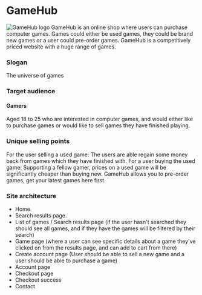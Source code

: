 # GameHub
![GameHub logo](https://raw.githubusercontent.com/NoroffFEU/first-year-cross-course-assignment-brief-three/master/GameHub_Logo.png)
GameHub is an online shop where users can purchase computer games. Games could either be used games, they could be brand new games or a user could pre-order games.
GameHub is a competitively priced website with a huge range of games.
### Slogan
The universe of games
### Target audience
#### Gamers
Aged 18 to 25 who are interested in computer games, and would either like to purchase games or would like to sell games they have finished playing.
### Unique selling points
For the user selling a used game: The users are able regain some money back from games which they have finished with.
For a user buying the used game: Supporting a fellow gamer, prices on a used game will be significantly cheaper than buying new.
GameHub allows you to pre-order games, get your latest games here first.
### Site architecture

- Home
- Search results page.
- List of games / Search results page (if the user hasn't searched they should see all games, and if they have the games will be filtered by their search)
- Game page (where a user can see specific details about a game they've clicked on from the results page, and can add to cart from there)
- Create account page (User should be able to sell a new game and a user should be able to purchase a game)
- Account page
- Checkout page
- Checkout success
- Contact
